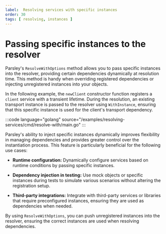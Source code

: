 ```yaml
---
label:  Resolving services with specific instances
order: 30
tags: [ resolving, instances ]
---
```

# Passing specific instances to the resolver 

Parsley's `ResolveWithOptions` method allows you to pass specific instances into the resolver, providing certain dependencies dynamically at resolution time. This method is handy when overriding registered dependencies or injecting unregistered instances into your objects.

In the following example, the `newClient` constructor function registers a `client` service with a transient lifetime. During the resolution, an existing transport instance is passed to the resolver using `WithInstance`, ensuring that this specific instance is used for the client's transport dependency.

:::code language="golang" source="/examples/resolving-services/cmd/resolve-with/main.go" :::

Parsley's ability to inject specific instances dynamically improves flexibility in managing dependencies and provides greater control over the instantiation process. This feature is particularly beneficial for the following use cases:

* **Runtime configuration:** Dynamically configure services based on runtime conditions by passing specific instances.

* **Dependency injection in testing:** Use mock objects or specific instances during tests to simulate various scenarios without altering the registration setup.

* **Third-party integrations:** Integrate with third-party services or libraries that require preconfigured instances, ensuring they are used as dependencies when needed.

By using `ResolveWithOptions`, you can push unregistered instances into the resolver, ensuring the correct instances are used when resolving dependencies.